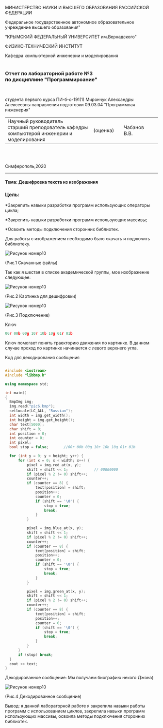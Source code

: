 МИНИСТЕРСТВО НАУКИ И ВЫСШЕГО ОБРАЗОВАНИЯ РАССИЙСКОЙ ФЕДЕРАЦИИ

Федеральное государственное автономное образовательное учреждение высшего образования"

"КРЫМСКИЙ ФЕДЕРАЛЬНЫЙ УНИВЕРСИТЕТ им.Вернадского"

ФИЗИКО-ТЕХНИЧЕСКИЙ ИНСТИТУТ 

Кафедра компьютерной инженерии и моделирования
<br/><br/>

### Отчет по лабораторной работе №3<br/> по дисциплине "Программироание"
<br/>

студента первого курса ПИ-б-о-191(1)
Мирончук Александры Алексеевны
направления подготовки 09.03.04 "Программная инженерия"
<br/>

<table>
<tr><td>Научный руководитель<br/>старший преподователь кафедры<br/>компьютерой инженерии и моделирования<br/>
<td/>(оценка)<td/>
<td/>Чабанов В.В.<td/>
</tr>
</table>
<br/><br/>

Симферополь,2020
***
#### Тема: Дешифровка текста из изображения

### Цель:

*Закрепить навыки разработки программ использующих операторы цикла;

*Закрепить навыки разработки программ использующих массивы;

*Освоить методы подключения сторонних библиотек.

Для работы с изображением необходимо было скачать и подлючить библиотеку. 

 ![Рисунок номер10](https://sun9-53.userapi.com/c813024/v813024018/6c8d5/WZwg2_RFVqY.jpg)
 
 (Рис.1 Скачанные файлы)
 
Так как я шестая в списке академической группы, мое изображение следующее:

  ![Рисунок номер10](https://neroid.ru/wp-content/uploads/2020/02/pic6.bmp)
  
  (Рис.2 Картинка для дешифровки)

 ![Рисунок номер10](https://sun9-44.userapi.com/c813024/v813024018/6c905/rPoOPF3NQ4c.jpg)
 
 (Рис.3 Подключение)

Ключ
```cpp
00r 00b 00g 10r 10b 10g 01r 01b
```
Ключ помогает понять траекторию движения по картинке.
В данном случае проход по картинке начинается с левого верхнего угла.

Код для декодирования сообщения

  ```cpp
  
#include <iostream>
#include "libbmp.h"

using namespace std;

int main()
{
	BmpImg img;
	img.read("pic6.bmp");
	setlocale(LC_ALL, "Russian");
	int width = img.get_width();
	int height = img.get_height();
	char text[5000];
	char shift = 0;
	int position = 0;
	int counter = 0;
	int pixel;
	bool stop = false;       //00r 00b 00g 10r 10b 10g 01r 01b

	for (int y = 0; y < height; y++) {
		for (int x = 0; x < width; x++) {
			pixel = img.red_at(x, y);
			shift = shift << 1;            // 00000000
			if (pixel % 2 != 0) shift++;
			counter++;
			if (counter == 8) {
				text[position] = shift;
				position++;
				counter = 0;
				if (shift == '\0') {
					stop = true;
					break;
				}
			}

			pixel = img.blue_at(x, y);
			shift = shift << 1;
			if (pixel % 2 != 0) shift++;
			counter++;
			if (counter == 8) {
				text[position] = shift;
				position++;
				counter = 0;
				if (shift == '\0') {
					stop = true;
					break;
				}
			}

			pixel = img.green_at(x, y);
			shift = shift << 1;
			if (pixel % 2 != 0) shift++;
			counter++;
			if (counter == 8) {
				text[position] = shift;
				position++;
				counter = 0;
				if (shift == '\0') {
					stop = true;
					break;
				}
			}
		}
		if (stop) break;
	}
	cout << text;
}

  
  ```
  
  Декодированное сообщение: Мы получаем биографию некого Джона)
  
  ![Рисунок номер10](https://sun9-48.userapi.com/c813024/v813024018/6cc7b/0qVR8q_Q2o8.jpg)
  
  (Рис.4 Декодированное сообщение)
  
  Вывод: я данной лабораторной работе я закрепила навыки работы программ с использованием циклов, закрепила навыки программ использующих
  массивы, освоила методы подключения сторонних библиотек.
